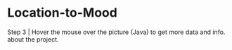 # Location-to-Mood
Step 3 |
Hover the mouse over the picture (Java) to get more data and info. about the project.
